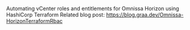 Automating vCenter roles and entitlements for Omnissa Horizon using HashiCorp Terraform
Related blog post: https://blog.graa.dev/Omnissa-HorizonTerraformRbac